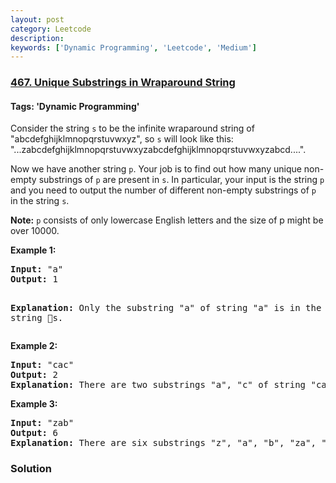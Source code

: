 ```yaml
---
layout: post
category: Leetcode
description: 
keywords: ['Dynamic Programming', 'Leetcode', 'Medium']
---
```

### [467. Unique Substrings in Wraparound String](https://leetcode.com/problems/unique-substrings-in-wraparound-string)

#### Tags: 'Dynamic Programming'

<div class="content__u3I1 question-content__JfgR"><div><p>Consider the string <code>s</code> to be the infinite wraparound string of "abcdefghijklmnopqrstuvwxyz", so <code>s</code> will look like this: "...zabcdefghijklmnopqrstuvwxyzabcdefghijklmnopqrstuvwxyzabcd....".</p>
<p>Now we have another string <code>p</code>. Your job is to find out how many unique non-empty substrings of <code>p</code> are present in <code>s</code>. In particular, your input is the string <code>p</code> and you need to output the number of different non-empty substrings of <code>p</code> in the string <code>s</code>.</p>
<p><b>Note:</b> <code>p</code> consists of only lowercase English letters and the size of p might be over 10000.</p>
<p><b>Example 1:</b><br/>
</p><pre><b>Input:</b> "a"
<b>Output:</b> 1

<b>Explanation:</b> Only the substring "a" of string "a" is in the string s.
</pre>
<p></p>
<p><b>Example 2:</b><br/>
</p><pre><b>Input:</b> "cac"
<b>Output:</b> 2
<b>Explanation:</b> There are two substrings "a", "c" of string "cac" in the string s.
</pre>
<p></p>
<p><b>Example 3:</b><br/>
</p><pre><b>Input:</b> "zab"
<b>Output:</b> 6
<b>Explanation:</b> There are six substrings "z", "a", "b", "za", "ab", "zab" of string "zab" in the string s.
</pre>
<p></p></div></div>

### Solution

